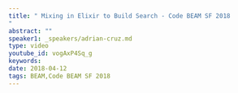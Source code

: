 ```yaml
---
title: " Mixing in Elixir to Build Search - Code BEAM SF 2018
"
abstract: ""
speaker1: _speakers/adrian-cruz.md
type: video
youtube_id: vogAxP4Sq_g
keywords: 
date: 2018-04-12
tags: BEAM,Code BEAM SF 2018
---
```


